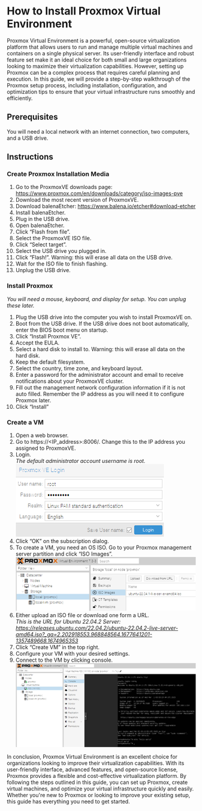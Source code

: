 # How to Install Proxmox Virtual Environment

Proxmox Virtual Environment is a powerful, open-source virtualization platform that allows users to run and manage multiple virtual machines and containers on a single physical server. Its user-friendly interface and robust feature set make it an ideal choice for both small and large organizations looking to maximize their virtualization capabilities. However, setting up Proxmox can be a complex process that requires careful planning and execution. In this guide, we will provide a step-by-step walkthrough of the Proxmox setup process, including installation, configuration, and optimization tips to ensure that your virtual infrastructure runs smoothly and efficiently.

## Prerequisites

You will need a local network with an internet connection, two computers, and a USB drive.

## Instructions

### Create Proxmox Installation Media

1.	Go to the ProxmoxVE downloads page: https://www.proxmox.com/en/downloads/category/iso-images-pve
2.	Download the most recent version of ProxmoxVE.
3.	Download balenaEtcher: https://www.balena.io/etcher#download-etcher
4.	Install balenaEtcher.
5.	Plug in the USB drive.
6.	Open balenaEtcher.
7.	Click “Flash from file”.
8.	Select the ProxmoxVE ISO file.
9.	Click “Select target”.
10.	Select the USB drive you plugged in.
11.	Click “Flash!”.
Warning: this will erase all data on the USB drive.
12.	Wait for the ISO file to finish flashing.
13.	Unplug the USB drive.

### Install Proxmox

*You will need a mouse, keyboard, and display for setup. You can unplug these later.*

1.	Plug the USB drive into the computer you wish to install ProxmoxVE on.
2.	Boot from the USB drive.
If the USB drive does not boot automatically, enter the BIOS boot menu on startup.
3.	Click “Install Proxmox VE”.
4.	Accept the EULA.
5.	Select a hard disk to install to.
Warning: this will erase all data on the hard disk.
6.	Keep the default filesystem.
7.	Select the country, time zone, and keyboard layout.
8.	Enter a password for the administrator account and email to receive notifications about your ProxmoxVE cluster.
9.	Fill out the management network configuration information if it is not auto filled.
Remember the IP address as you will need it to configure Proxmox later.
10.	Click “Install”

### Create a VM

1.	Open a web browser.
2.	Go to https://<IP_address>:8006/. Change this to the IP address you assigned to ProxmoxVE.
3.	Login.  
*The default administrator account username is root.*  
![Login Screen](https://github.com/koreykeefe/manual/blob/main/install-proxmox/login.png)
4.	Click “OK” on the subscription dialog.
5.	To create a VM, you need an OS ISO. Go to your Proxmox management server partition and click “ISO Images”.
![ISO Images List Screen](https://github.com/koreykeefe/manual/blob/main/install-proxmox/iso.png)
6.	Either upload an ISO file or download one form a URL.  
*This is the URL for Ubuntu 22.04.2 Server: https://releases.ubuntu.com/22.04.2/ubuntu-22.04.2-live-server-amd64.iso?_ga=2.202918553.968848564.1677641201-1357489668.1674965353*
7.	Click “Create VM” in the top right.
8.	Configure your VM with your desired settings.
9.	Connect to the VM by clicking console.  
![VM Console Screen](https://github.com/koreykeefe/manual/blob/main/install-proxmox/console.png)

In conclusion, Proxmox Virtual Environment is an excellent choice for organizations looking to improve their virtualization capabilities. With its user-friendly interface, advanced features, and open-source license, Proxmox provides a flexible and cost-effective virtualization platform. By following the steps outlined in this guide, you can set up Proxmox, create virtual machines, and optimize your virtual infrastructure quickly and easily. Whether you're new to Proxmox or looking to improve your existing setup, this guide has everything you need to get started.

